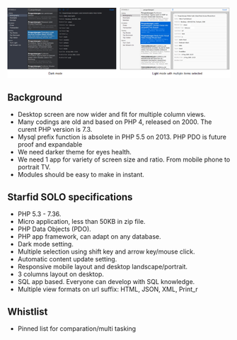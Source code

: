 ![Starfid Solo](https://raw.githubusercontent.com/starfid/solo/master/preview.png)

## Background
- Desktop screen are now wider and fit for multiple column views.
- Many codings are old and based on PHP 4, released on 2000. The curent PHP version is 7.3.
- Mysql prefix function is absolete in PHP 5.5 on 2013. PHP PDO is future proof and expandable
- We need darker theme for eyes health.
- We need 1 app for variety of screen size and ratio. From mobile phone to portrait TV.
- Modules should be easy to make in instant.


## Starfid SOLO specifications
- PHP 5.3 - 7.36.
- Micro application, less than 50KB in zip file.
- PHP Data Objects (PDO).
- PHP app framework, can adapt on any database.
- Dark mode setting.
- Multiple selection using shift key and arrow key/mouse click.
- Automatic content update setting.
- Responsive mobile layout and desktop landscape/portrait.
- 3 columns layout on desktop.
- SQL app based. Everyone can develop with SQL knowledge.
- Multiple view formats on url suffix: HTML, JSON, XML, Print_r


## Whistlist
- Pinned list for comparation/multi tasking
